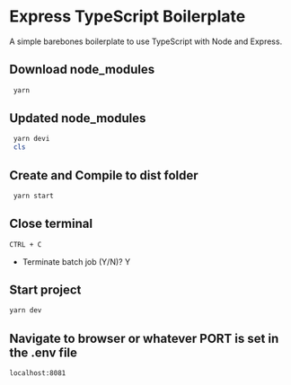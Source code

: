 # Express TypeScript Boilerplate

A simple barebones boilerplate to use TypeScript with Node and Express.

## Download node_modules

```sh
 yarn
```

## Updated node_modules

```powershell
 yarn devi
 cls
```

## Create and Compile to dist folder

```sh
 yarn start
```

## Close terminal

```sh
CTRL + C


```

- Terminate batch job (Y/N)? Y

## Start project

```sh
yarn dev
```

## Navigate to browser or whatever PORT is set in the .env file

```sh
localhost:8081
```
